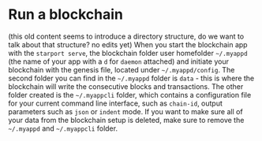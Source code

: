 # Run a blockchain

<!-- what goes here? -->
(this old content seems to introduce a directory structure, do we want to talk about that structure? no edits yet)
When you start the blockchain app with the `starport serve`, the blockchain folder user homefolder `~/.myappd` (the name of your app with a `d` for `daemon` attached) and initiate your blockchain with the genesis file, located under `~/.myappd/config`. The second folder you can find in the `~/.myappd` folder is `data` - this is where the blockchain will write the consecutive blocks and transactions. The other folder created is the `~/.myappcli` folder, which contains a configuration file for your current command line interface, such as `chain-id`, output parameters such as `json` or `indent` mode. If you want to make sure all of your data from the blockchain setup is deleted, make sure to remove the `~/.myappd` and `~/.myappcli` folder.
